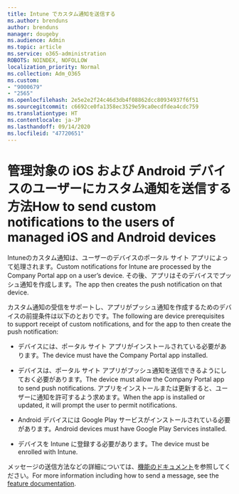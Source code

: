 ```yaml
---
title: Intune でカスタム通知を送信する
ms.author: brenduns
author: brenduns
manager: dougeby
ms.audience: Admin
ms.topic: article
ms.service: o365-administration
ROBOTS: NOINDEX, NOFOLLOW
localization_priority: Normal
ms.collection: Adm_O365
ms.custom:
- "9000679"
- "2565"
ms.openlocfilehash: 2e5e2e2f24c46d3db4f08862dcc80934937f6f51
ms.sourcegitcommit: c6692ce0fa1358ec3529e59ca0ecdfdea4cdc759
ms.translationtype: HT
ms.contentlocale: ja-JP
ms.lasthandoff: 09/14/2020
ms.locfileid: "47720651"
---
```

# <a name="how-to-send-custom-notifications-to-the-users-of-managed-ios-and-android-devices"></a><span data-ttu-id="1833f-102">管理対象の iOS および Android デバイスのユーザーにカスタム通知を送信する方法</span><span class="sxs-lookup"><span data-stu-id="1833f-102">How to send custom notifications to the users of managed iOS and Android devices</span></span>

<span data-ttu-id="1833f-103">Intuneのカスタム通知は、ユーザーのデバイスのポータル サイト アプリによって処理されます。</span><span class="sxs-lookup"><span data-stu-id="1833f-103">Custom notifications for Intune are processed by the Company Portal app on a user’s device.</span></span> <span data-ttu-id="1833f-104">その後、アプリはそのデバイスでプッシュ通知を作成します。</span><span class="sxs-lookup"><span data-stu-id="1833f-104">The app then creates the push notification on that device.</span></span>

<span data-ttu-id="1833f-105">カスタム通知の受信をサポートし、アプリがプッシュ通知を作成するためのデバイスの前提条件は以下のとおりです。</span><span class="sxs-lookup"><span data-stu-id="1833f-105">The following are device prerequisites to support receipt of custom notifications, and for the app to then create the push notification:</span></span>

- <span data-ttu-id="1833f-106">デバイスには、ポータル サイト アプリがインストールされている必要があります。</span><span class="sxs-lookup"><span data-stu-id="1833f-106">The device must have the Company Portal app installed.</span></span>  

- <span data-ttu-id="1833f-107">デバイスは、ポータル サイト アプリがプッシュ通知を送信できるようにしておく必要があります。</span><span class="sxs-lookup"><span data-stu-id="1833f-107">The device must allow the Company Portal app to send push notifications.</span></span> <span data-ttu-id="1833f-108">アプリをインストールまたは更新すると、ユーザーに通知を許可するよう求めます。</span><span class="sxs-lookup"><span data-stu-id="1833f-108">When the app is installed or updated, it will prompt the user to permit notifications.</span></span>

- <span data-ttu-id="1833f-109">Android デバイスには Google Play サービスがインストールされている必要があります。</span><span class="sxs-lookup"><span data-stu-id="1833f-109">Android devices must have Google Play Services installed.</span></span>

- <span data-ttu-id="1833f-110">デバイスを Intune に登録する必要があります。</span><span class="sxs-lookup"><span data-stu-id="1833f-110">The device must be enrolled with Intune.</span></span>

<span data-ttu-id="1833f-111">メッセージの送信方法などの詳細については、[機能のドキュメント](https://docs.microsoft.com/intune/custom-notifications)を参照してください。</span><span class="sxs-lookup"><span data-stu-id="1833f-111">For more information including how to send a message, see the [feature documentation](https://docs.microsoft.com/intune/custom-notifications).</span></span>
